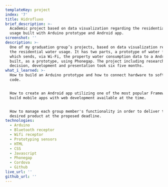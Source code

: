 ```yaml
---
templateKey: project
index: '7'
title: Hidrofluxo
brief_description: >-
  Academic project based on data visualization regarding the residential water
  usage built with Arduino prototype and Android app.
screenshot: ''
description: >-
  One of my graduation group’s projects, based on data visualization regarding
  the residential water usage. It has two parts, a prototype of water flow meter
  which sends, via Wi-Fi, the property water consumption data to a Android App
  built, as a prototype, using Phonegap. The project including research, subject
  decision, development and presentation took six five months.
what_i_learned: >-
  How to build an Arduino prototype and how to connect hardware to software via
  code.


  How to create an Android app utilizing one of the most popular Frameworks to
  build mobile apps with web development available at the time.


  How to manage each group member's functionality in order to deliver the
  desired product at the proposed deadline.
technologies:
  - Arduino
  - Bluetooth receptor
  - Wifi receptor
  - Prototyping sensors
  - HTML
  - CSS
  - Javascript
  - Phonegap
  - Cordova
  - Github
live_url: ''
github_url: ''
---
```


